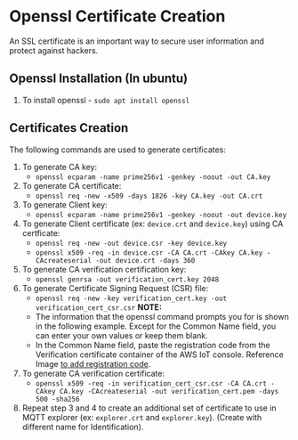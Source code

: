 # Openssl Certificate Creation

An SSL certificate is an important way to secure user information and protect against hackers.

## Openssl Installation (In ubuntu)

1. To install openssl -  `sudo apt install openssl`

## Certificates Creation

The following commands are used to generate certificates:

1. To generate CA key:
   - `openssl ecparam -name prime256v1 -genkey -noout -out CA.key`
2. To generate CA certificate:
   - `openssl req -new -x509 -days 1826 -key CA.key -out CA.crt`
3. To generate Client key:
   - `openssl ecparam -name prime256v1 -genkey -noout -out device.key`
4. To generate Client certificate (ex: `device.crt` and `device.key`) using CA certficate:
   - `openssl req -new -out device.csr -key device.key`
   - `openssl x509 -req -in device.csr -CA CA.crt -CAkey CA.key -CAcreateserial -out device.crt -days 360`
5. To generate CA verification certification key:
   - `openssl genrsa -out verification_cert.key 2048`
6. To generate Certificate Signing Request (CSR) file:
   - `openssl req -new -key verification_cert.key -out verification_cert_csr.csr`
   **NOTE:** 
	- The information that the openssl command prompts you for is shown in the following example. Except for the Common Name field, you can enter your own values or keep them blank.
	- In the Common Name field, paste the registration code from the Verification certificate container of the AWS IoT console. Reference Image [to add registration code](./images/openssl_csr_common_name_ref.png).
7. To generate CA verification certificate:
   - `openssl x509 -req -in verification_cert_csr.csr -CA CA.crt -CAkey CA.key -CAcreateserial -out verification_cert.pem -days 500 -sha256`
8. Repeat step 3 and 4 to create an additional set of certificate to use in MQTT explorer (ex: `explorer.crt` and `explorer.key`). (Create with different name for Identification).

